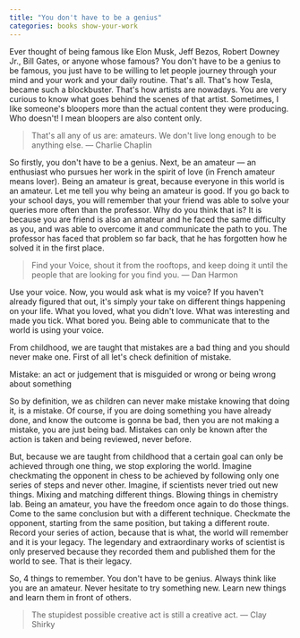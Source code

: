 ```yaml
---
title: "You don't have to be a genius"
categories: books show-your-work
---
```



Ever thought of being famous like Elon Musk, Jeff Bezos, Robert Downey Jr., Bill Gates, or anyone whose famous? You don't have to be a genius to be famous, you just have to be willing to let people journey through your mind and your work and your daily routine. That's all. That's how Tesla, became such a blockbuster. That's how artists are nowadays. You are very curious to know what goes behind the scenes of that artist. Sometimes, I like someone's bloopers more than the actual content they were producing. Who doesn't! I mean bloopers are also content only.

> That's all any of us are: amateurs. We don't live long enough to be anything else.
— Charlie Chaplin

So firstly, you don't have to be a genius. Next, be an amateur — an enthusiast who pursues her work in the spirit of love (in French amateur means lover). Being an amateur is great, because everyone in this world is an amateur. Let me tell you why being an amateur is good. If you go back to your school days, you will remember that your friend was able to solve your queries more often than the professor. Why do you think that is? It is because you are friend is also an amateur and he faced the same difficulty as you, and was able to overcome it and communicate the path to you. The professor has faced that problem so far back, that he has forgotten how he solved it in the first place. 

> Find your Voice, shout it from the rooftops, and keep doing it until the people that are looking for you find you.
— Dan Harmon

Use your voice. Now, you would ask what is my voice? If you haven't already figured that out, it's simply your take on different things happening on your life. What you loved, what you didn't love. What was interesting and made you tick. What bored you. Being able to communicate that to the world is using your voice. 

From childhood, we are taught that mistakes are a bad thing and you should never make one. First of all let's check definition of mistake.

Mistake: an act or judgement that is misguided or wrong or being wrong about something

So by definition, we as children can never make mistake knowing that doing it, is a mistake. Of course, if you are doing something you have already done, and know the outcome is gonna be bad, then you are not making a mistake, you are just being bad. Mistakes can only be known after the action is taken and being reviewed, never before. 

But, because we are taught from childhood that a certain goal can only be achieved through one thing, we stop exploring the world. Imagine checkmating the opponent in chess to be achieved by following only one series of steps and never other. Imagine, if scientists never tried out new things. Mixing and matching different things. Blowing things in chemistry lab. Being an amateur, you have the freedom once again to do those things. Come to the same conclusion but with a different technique. Checkmate the opponent, starting from the same position, but taking a different route. Record your series of action, because that is what, the world will remember and it is your legacy. The legendary and extraordinary works of scientist is only preserved because they recorded them and published them for the world to see. That is their legacy. 

So, 4 things to remember. You don't have to be genius. Always think like you are an amateur. Never hesitate to try something new. Learn new things and learn them in front of others.

> The stupidest possible creative act is still a creative act.
— Clay Shirky
